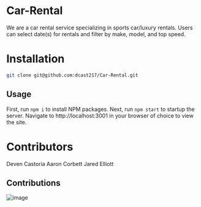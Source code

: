 # Car-Rental

We are a car rental service specializing in sports car/luxury rentals.
Users can select date(s) for rentals and filter by make, model, and top speed.

# Installation

```bash
git clone git@github.com:dcast217/Car-Rental.git
```

## Usage

First, run `npm i` to install NPM packages. Next, run `npm start` to startup the server. Navigate to http://localhost:3001 in your browser of choice to view the site.

# Contributors
Deven Castoria
Aaron Corbett
Jared Elliott

## Contributions



![image](https://github.com/dcast217/Car-Rental/assets/151418582/2370dc63-7794-4c95-baf3-7e8733c9d50d)
